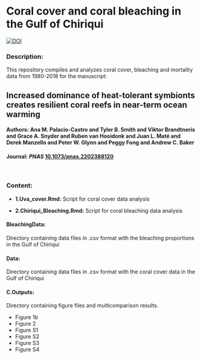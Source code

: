 # Coral cover and coral bleaching in the Gulf of Chiriqui

[![DOI](https://zenodo.org/badge/457537915.svg)](https://zenodo.org/badge/latestdoi/457537915)

### Description:

This repository compiles and analyzes coral cover, bleaching and mortality data from 1980-2018 for the manuscript:

## Increased dominance of heat-tolerant symbionts creates resilient coral reefs in near-term ocean warming
#### Authors: Ana M. Palacio-Castro  and Tyler B. Smith  and Viktor Brandtneris  and Grace A. Snyder  and Ruben van Hooidonk  and Juan L. Maté  and Derek Manzello  and Peter W. Glynn  and Peggy Fong  and Andrew C. Baker
#### Journal: _PNAS_ [10.1073/pnas.2202388120](https://www.pnas.org/doi/abs/10.1073/pnas.2202388120)  
</br>

### Content:

* **1.Uva_cover.Rmd:** Script for coral cover data analysis

* **2.Chiriqui_Bleaching.Rmd:** Script for coral bleaching data analysis

#### BleachingData: 
Directory containing data files in .csv format with the bleaching proportions in the Gulf of Chiriqui

#### Data: 
Directory containing data files in .csv format with the coral cover data in the Gulf of Chiriqui

#### C.Outputs: 
Directory containing figure files and multicomparison results.

* Figure 1b
* Figure 2
* Figure S1
* Figure S2
* Figure S3
* Figure S4
